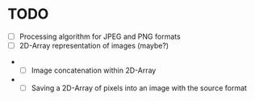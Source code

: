 # TODO

- [ ] Processing algorithm for JPEG and PNG formats
- [ ] 2D-Array representation of images (maybe?)
- - [ ] Image concatenation within 2D-Array
- - [ ] Saving a 2D-Array of pixels into an image with the source format